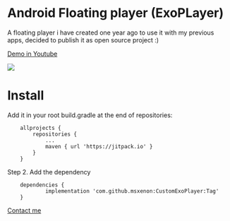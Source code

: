 # Android Floating player (ExoPLayer)
A floating player i have created one year ago to use it with my previous apps, decided to publish it as open source project :)

[Demo in Youtube](https://www.youtube.com/watch?v=T9i0sm2FAk8)

[![](https://jitpack.io/v/msxenon/CustomExoPlayer.svg)](https://jitpack.io/#msxenon/CustomExoPlayer)

# Install
Add it in your root build.gradle at the end of repositories:

```
	allprojects {
		repositories {
			...
			maven { url 'https://jitpack.io' }
		}
	}
```

Step 2. Add the dependency
```
	dependencies {
	        implementation 'com.github.msxenon:CustomExoPlayer:Tag'
	}
```


[Contact me](mailto:alfatla.msa@gmail.com)